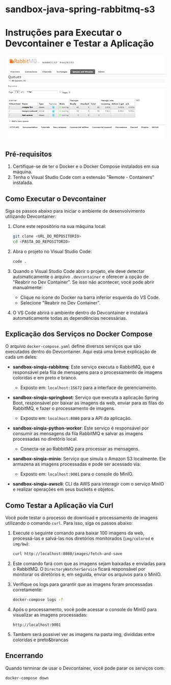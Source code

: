 # sandbox-java-spring-rabbitmq-s3


# Instruções para Executar o Devcontainer e Testar a Aplicação

![Image](docs/Screenshot%202024-09-20%20074716.png)

## Pré-requisitos

1. Certifique-se de ter o Docker e o Docker Compose instalados em sua máquina.
2. Tenha o Visual Studio Code com a extensão "Remote - Containers" instalada.

## Como Executar o Devcontainer

Siga os passos abaixo para iniciar o ambiente de desenvolvimento utilizando Devcontainer:

1. Clone este repositório na sua máquina local:
   ```bash
   git clone <URL_DO_REPOSITORIO>
   cd <PASTA_DO_REPOSITORIO>
   ```

2. Abra o projeto no Visual Studio Code:
   ```bash
   code .
   ```

3. Quando o Visual Studio Code abrir o projeto, ele deve detectar automaticamente o arquivo `.devcontainer` e oferecer a opção de "Reabrir no Dev Container". Se isso não acontecer, você pode abrir manualmente:
   - Clique no ícone do Docker na barra inferior esquerda do VS Code.
   - Selecione "Reabrir no Dev Container".

4. O VS Code abrirá o ambiente dentro do Devcontainer e instalará automaticamente todas as dependências necessárias.

## Explicação dos Serviços no Docker Compose

O arquivo `docker-compose.yaml` define diversos serviços que são executados dentro do Devcontainer. Aqui está uma breve explicação de cada um deles:

- **sandbox-sinqia-rabbitmq**: Este serviço executa o RabbitMQ, que é responsável pela fila de mensagens para o processamento de imagens coloridas e em preto e branco.
  - Exposto em: `localhost:15672` para a interface de gerenciamento.

- **sandbox-sinqia-springboot**: Serviço que executa a aplicação Spring Boot, responsável por baixar as imagens da web, enviar para as filas do RabbitMQ, e fazer o processamento de imagens.
  - Exposto em: `localhost:8080` para a API da aplicação.

- **sandbox-sinqia-python-worker**: Este serviço é responsável por consumir as mensagens da fila RabbitMQ e salvar as imagens processadas no diretório local.
  - Conecta-se ao RabbitMQ para processar as mensagens.

- **sandbox-sinqia-minio**: Serviço que simula o Amazon S3 localmente. Ele armazena as imagens processadas e pode ser acessado via:
  - Exposto em: `localhost:9001` para o console do MinIO.

- **sandbox-sinqia-awscli**: CLI da AWS para interagir com o serviço MinIO e realizar operações em seus buckets e objetos.

## Como Testar a Aplicação via Curl

Você pode testar o processo de download e processamento de imagens utilizando o comando `curl`. Para isso, siga os passos abaixo:

1. Execute o seguinte comando para baixar 100 imagens da web, processá-las e salvá-las nos diretórios monitorados (`img/colored` e `img/bw`):
   ```bash
   curl http://localhost:8080/images/fetch-and-save
   ```

2. Este comando fará com que as imagens sejam baixadas e enviadas para o RabbitMQ. O `DirectoryWatcherService` ficará responsável por monitorar os diretórios e, em seguida, enviar os arquivos para o MinIO.

3. Verifique os logs para garantir que as imagens foram processadas corretamente:
   ```bash
   docker-compose logs -f
   ```

4. Após o processamento, você pode acessar o console do MinIO para visualizar as imagens processadas:
   ```
   http://localhost:9001
   ```

5. Tambem será possivel ver as imagens na pasta img, divididas entre coloridas e preto&brancas

## Encerrando

Quando terminar de usar o Devcontainer, você pode parar os serviços com:
```bash
docker-compose down
```
